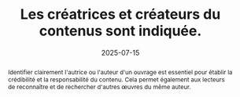 ---
title: Les créatrices et créateurs du contenus sont indiquée.
abstract: Identifier clairement l'autrice ou l'auteur d'un ouvrage est essentiel pour établir la crédibilité et la responsabilité du contenu. Cela permet également aux lecteurs de reconnaître et de rechercher d'autres œuvres du même auteur.
categories: 
    - "Identification"
agrege: O4096-E018
opquast: '4 096'
indiceebook: '018'
description: "Règle n°18"
before: "017"
weight: "018"
after: "019"
actif: '1'
layout: rules
date: 2025-07-15
tags: 
    - "Confiance"
objectif: 
    - "Permettre aux lecteurs d'identifier clairement les personnes ayant contribué à l'ouvrage." 
    - "Établir la crédibilité et la responsabilité du contenu en identifiant ses créateur." 
    - "Faciliter la recherche d'autres œuvres des mêmes autrices et auteurs pour les lecteurs intéressés." 
Meo: 
    - "Les noms des personnes ayant contribué au contenu sont mentionné sur la couverture de l'ouvrage." 
    - "Le nom de l'autrice ou de l'auteur est indiqué dans le fichier OPF grâce à l'élément dc:creator."
    - "Le nom de l'autrice ou de l'auteur est mentionné dans la fiche ONIX."
Controle: 
     - "Vérifier la présence du nom de l'autrice ou de l'auteur sur la couverture de l'ouvrage." 
     - "Vérifier dans un lecteur d'EPUB de qualité que le nom de l'autrice ou de l'auteur est bien présent dans la fiche livre." 
     - "Alternativement, il est possible de se référer au rapport ACE ou à la sortie du Readium Go Tool Kit qui reprennent ces éléments." 
     - "Vérifier auprès des diffuseurs que cette information est présente et correcte." 
     - "Vérifier sur les sites de prêt ou de vente en ligne que cette information est présente et correcte."
epubcheck: 
ace: 
humancheck: true
ReadiumGoToolkit: 
Source: 
    - "Ateliers"
Referentiel: 
    - "[ONIX Liste 17](https://ns.editeur.org/onix/fr/17)"
    - "[Schema.org Creator](https://schema.org/creator)"
    - "[Schema.org Contributor](https://schema.org/contributor)"
steps: 
    - "Projet éditorial"
---
